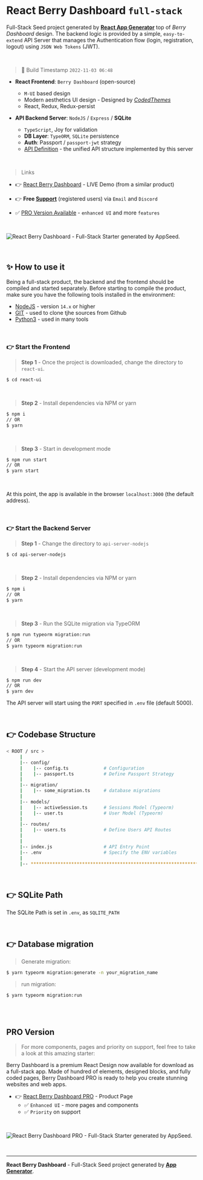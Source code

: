 # React Berry Dashboard `full-stack`

Full-Stack Seed project generated by **[React App Generator](https://appseed.us/generator/react/)** top of *Berry Dashboard* design. The backend logic is provided by a simple, `easy-to-extend` API Server that manages the Authentication flow (login, registration, logout) using `JSON Web Tokens` (JWT).

<br />

> 🚀 Build Timestamp `2022-11-03 06:48`

- **React Frontend**: `Berry Dashboard` (open-source)
  - `M-UI` based design
  - Modern aesthetics UI design - Designed by *[CodedThemes](https://bit.ly/37fF9RT)*
  - React, Redux, Redux-persist

- **API Backend Server**: `NodeJS` / `Express` / **SQLite** 
  - `TypeScript`, Joy for validation
  - **DB Layer**: `TypeORM`, `SQLite` persistence
  - **Auth**: Passport / `passport-jwt` strategy
  - [API Definition](https://docs.appseed.us/boilerplate-code/api-unified-definition) - the unified API structure implemented by this server


<br />

> Links

- 👉 [React Berry Dashboard](https://react-node-js-berry-dashboard.appseed-srv1.com/) - LIVE Demo (from a similar product)

- 👉 **Free [Support](https://appseed.us/support/)** (registered users) via `Email` and `Discord`
- ✅ [PRO Version Available](#pro-version) - `enhanced UI` and more `features`

<br />

![React Berry Dashboard - Full-Stack Starter generated by AppSeed.](https://user-images.githubusercontent.com/51070104/174480640-e0b450b1-07a8-4cc7-84bc-287bb9c45773.png)

<br >

## ✨ How to use it

Being a full-stack product, the backend and the frontend should be compiled and started separately. 
Before starting to compile the product, make sure you have the following tools installed in the environment:

- [NodeJS](https://nodejs.org/en/) - version `14.x` or higher
- [GIT](https://git-scm.com/) - used to clone tjhe sources from Github
- [Python3](https://www.python.org/) - used in many tools

<br />

### 👉 Start the Frontend 

> **Step 1** - Once the project is downloaded, change the directory to `react-ui`. 

```bash
$ cd react-ui
```

<br >

> **Step 2** - Install dependencies via NPM or yarn

```bash
$ npm i
// OR
$ yarn
```

<br />

> **Step 3** - Start in development mode

```bash
$ npm run start 
// OR
$ yarn start
```

<br />

At this point, the app is available in the browser `localhost:3000` (the default address).


<br /> 

### 👉 Start the Backend Server 

> **Step 1** - Change the directory to `api-server-nodejs`

```bash
$ cd api-server-nodejs
```

<br >

> **Step 2** - Install dependencies via NPM or yarn

```bash
$ npm i
// OR
$ yarn
```

<br />

> **Step 3** - Run the SQLite migration via TypeORM

```bash
$ npm run typeorm migration:run
// OR 
$ yarn typeorm migration:run
```

<br />

> **Step 4** - Start the API server (development mode)

```bash
$ npm run dev
// OR
$ yarn dev
```

The API server will start using the `PORT` specified in `.env` file (default 5000).

<br /> 

## 👉 Codebase Structure

```bash
< ROOT / src >
     | 
     |-- config/                              
     |    |-- config.ts             # Configuration       
     |    |-- passport.ts           # Define Passport Strategy             
     | 
     |-- migration/
     |    |-- some_migration.ts     # database migrations
     |
     |-- models/                              
     |    |-- activeSession.ts      # Sessions Model (Typeorm)              
     |    |-- user.ts               # User Model (Typeorm) 
     | 
     |-- routes/                              
     |    |-- users.ts              # Define Users API Routes
     | 
     | 
     |-- index.js                   # API Entry Point
     |-- .env                       # Specify the ENV variables
     |                        
     |-- ************************************************************************
```

<br />

## 👉 SQLite Path

The SQLite Path is set in `.env`, as `SQLITE_PATH`

<br />

## 👉 Database migration

> Generate migration:

```bash
$ yarn typeorm migration:generate -n your_migration_name
```

> run migration: 

```bash
$ yarn typeorm migration:run
```

<br />

<br />

## PRO Version

> For more components, pages and priority on support, feel free to take a look at this amazing starter:

Berry Dashboard is a premium React Design now available for download as a full-stack app. Made of hundred of elements, designed blocks, and fully coded pages, Berry Dashboard PRO is ready to help you create stunning websites and web apps.

- 👉 [React Berry Dashboard PRO](https://appseed.us/product/berry-dashboard-pro/full-stack/) - Product Page
  - ✅ `Enhanced UI` - more pages and components
  - ✅ `Priority` on support

<br >

![React Berry Dashboard PRO - Full-Stack Starter generated by AppSeed.](https://user-images.githubusercontent.com/51070104/174492378-280b6de6-df58-4df7-865d-f86f6e9b1dd0.png)

<br />

---
**React Berry Dashboard** - Full-Stack Seed project generated by **[App Generator](https://appseed.us/generator/)**.
